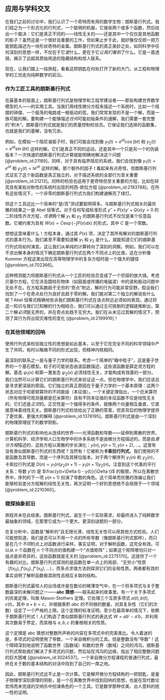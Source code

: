 ## 应用与学科交叉

在我们之前的讨论中，我们认识了一个奇特而有用的数学生物：朗斯基行列式。我们视之为一个形式化的行列式，一个聪明的机器，它接收两个或多个函数，然后给出一个裁决：它们是真正不同的——线性无关的——还是其中一个仅仅是其他函数的影子？虽然这是一个很好且重要的工作，但如果止步于此，就好像仅仅把一把万能钥匙描述为一块形状奇特的金属。朗斯基行列式的真正美妙之处，如同科学中任何深刻的思想一样，不仅在于它*是*什么，更在于它*让我们看到*了什么。它是一面透镜，揭示了远超其原始用途的隐藏结构和惊人联系。

现在，让我们踏上一段旅程，看看这把钥匙在何处打开了新的大门，从工程和物理学的工坊走向纯粹数学的前沿。

### 作为工匠工具的朗斯基行列式

在最基本的层面上，朗斯基行列式是物理学和工程学建设者——那些构建世界数学模型的人——的实用工具。当我们用线性微分方程来描述一个系统时，比如一个摇摆的钟摆、一个振荡的电路或一根振动的弦，我们常常发现的不是一个解，而是一族可能的解。要构建一个能够描述*任何*可能初始条件的通解，我们需要一套完整的“积木”。朗斯基行列式就是我们的质量控制检验员。它保证我们选择的函数集，也就是我们的基解，没有冗余。

例如，在模拟一个阻尼谐振子时，我们可能会找到像 $y_1(t) = e^{at}\cos(bt)$ 和 $y_2(t) = e^{at}\sin(bt)$ 这样的解。它们是真正不同的运动，还是其中一个只是另一个的伪装版本？一次快速的朗斯基行列式计算就能明确地解决这个问题 [@problem_id:21189]。同样，对于具有临界阻尼的系统，我们会找到像 $y_1(t) = e^{\alpha t}$ 和 $y_2(t) = t e^{\alpha t}$ 这样的解。那个额外的因子 $t$ 看起来有点奇怪，但朗斯基行列式证实了这个新函数是真正独立的，对于描述系统的全部行为至关重要 [@problem_id:21213]。同样的检验也适用于更奇特但至关重要的方程，比如在研究具有某些对称性的系统时出现的柯西-欧拉方程 [@problem_id:2183788]。在所有这些情况下，一个非零的朗斯基行列式为我们构建通解亮了绿灯。

但这个工具远比一个简单的“是/否”测试要聪明得多。与朗斯基行列式相关的最优雅的结果之一是 Abel 恒等式。对于任何写成标准形式 $y'' + P(x)y' + Q(x)y = 0$ 的二阶线性齐次方程，*任意*两个解 $y_1$ 和 $y_2$ 的朗斯基行列式不仅仅是某个任意函数。它被约束为具有 $W(x) = C \exp\left(-\int P(x) dx\right)$ 的形式，其中 $C$ 是一个常数。

想想这意味着什么！方程本身，通过其 $P(x)$ 项，决定了其所有解对的朗斯基行列式的基本行为。我们甚至不需要知道解 $y_1$ 和 $y_2$ 是什么，就能知道它们的朗斯基行列式将如何演变。这让我们从单纯的计算转向了深刻的洞察。例如，我们可以在不求出解本身的情况下确定朗斯基行列式在两个不同点上的比值，这在分析像 Kummer 方程这类出现在高等物理学中的复杂方程时是一个强大的捷径 [@problem_id:702366]。

这种预测能力将朗斯基行列式从一个工匠的检验员变成了一个侦探的放大镜。考虑贝塞尔方程，它在涉及圆柱形物体（如鼓面或传播的电磁波）中的波和振动问题中无处不在。在方程系数趋于无穷的“奇点”附近，解的行为可能非常狂野。假设我们找到了一个在奇点处行为良好且趋于零的解。我们能对第二个独立的解说些什么呢？Abel 恒等式精确地告诉我们朗斯基行列式在该点附近必须如何表现。通过将这一知识与我们已知解的行为相结合，我们可以通过无可挑剔的逻辑链推断出，第二个解*必须*是无界的，并在奇点处趋于无穷大。我们在从未见过其解的情况下，预测了其行为将出现灾难性的变化 [@problem_id:2199916]！

### 在其他领域的回响

使用行列式来检验独立性的思想是如此基本，以至于它在完全不同的科学领域中产生了共鸣，有时以略微不同的形式出现，但精神内核相同。

最深刻的联系之一是与量子力学的联系。考虑一个简单的“箱中粒子”，这是量子世界的一个基石模型。粒子的可能状态由波函数描述，这些波函数是薛定谔方程的解。基态 $\psi_1(x)$ 和第一激发态 $\psi_2(x)$ 必须线性无关，才能构成有效基的一部分。我们当然可以计算它们的朗斯基行列式来验证这一点。但在物理学中，我们应该总是寻求更深层的原因。它们独立的真正原因在于量子力学的一个基本原理：这两个状态对应于哈密顿算符的不同能级（本征值）。一个关键定理指出，一个厄米算符（所有物理可观测量都是厄米算符）具有不同本征值的本征函数不仅是线性无关的，它们还是*正交*的。正交性是一个强得多的条件，就像两个向量相互垂直，它直接意味着线性无关。朗斯基行列式检验给出了正确的答案，但其背后的物理学提供了更优美、更强大的解释 [@problem_id:1378195]。朗斯基行列式是由一个深刻的物理原理投下的数学阴影。

朗斯基行列式的影响也从连续的世界——光滑函数和导数——延伸到离散的世界。计算机科学、经济学和人口生物学中的许多系统不是由微分方程描述的，而是由*差分方程*描述的，这些方程以离散的步长演化：$y(n), y(n+1), y(n+2), \dots$。这里有没有类似朗斯基行列式的东西呢？当然有！它被称为**卡索拉行列式**。我们使用的不是函数及其导数，而是一个序列及其移位版本。对于两个解序列 $y_1(n)$ 和 $y_2(n)$，卡索拉行列式是 $D(n) = y_1(n)y_2(n+1) - y_1(n+1)y_2(n)$。注意到这个优美的平行关系：导数 $y'(t)$ 是 $\frac{y(t+\Delta t) - y(t)}{\Delta t}$ 的极限，所以在离散世界中，序列的下一项 $y(n+1)$ 扮演了导数的角色。这个简单而优雅的改编让我们能够检验差分方程解的线性无关性，再次证明一个好的思想绝不会局限于一个领域 [@problem_id:2210360]。

### 窥探抽象前沿

旅程并未在此结束。朗斯基行列式，诞生于一个实际需求，却最终进入了纯粹数学最抽象的领域，在那里它成为一个更大、更深刻谜题的一部分。

在复分析中，函数是“解析的”且无限光滑，线性无关性可以用其他方式检验。人们可能想知道，我们是否可以不用一个点的所有导数（像朗斯基行列式那样），而只是在几个*不同*的点上对函数进行采样。事实证明，对于解析函数，这完全有效。可以从 $n$ 个函数在 $n$ 个不同点的值构建一个“点值矩阵”；如果这个矩阵哪怕只对一组点是非奇异的，这些函数就是无关的 [@problem_id:2275170]。这提供了一个有趣的对比。朗斯基行列式探测的是函数在单一点上的局部、“无穷小”性质（$f(x_0), f'(x_0), f''(x_0), \dots$），而多点求值方法则探测它们的全局性质。两者都有效的事实说明了解析函数极其刚性且相互关联的结构。

朗斯基行列式最惊人的出场或许是在数论的稀薄空气中，在一个将多项式与关于整数最深的未解问题之一——**abc 猜想**——联系起来的故事里。有一个关于多项式的优美定理，叫做 Mason-Stothers 定理。它处理三个互质多项式 $a(t), b(t), c(t)$，其中 $a+b=c$，并根据乘积 $abc$ 的不同根的数量，对其复杂性（它们的次数）设定了一个严格的上限。这个定理的标准证明，至少在最简单的情况下，依赖于朗斯基行列式！人们构造了类似朗斯基行列式的表达式 $W = ab' - a'b$，并利用其次数易于界定，而其根与 $a, b, c$ 的重根相关的性质。

这个定理是 abc 猜想对整数所声称的内容在多项式中的完美类比。令人着迷的是，多项式的证明使用了导数，一个来自微积分的工具。但是整数没有“导数”！这个障碍深刻地说明了函数世界（函数域）和数的世界（数域）之间的鸿沟。朗斯基行列式帮助我们解决了多项式的问题，然后站在鸿沟的边缘，指出了相应整数问题的巨大困难 [@problem_id:3024537]。一个来自微分方程课程的普通行列式，最终在关于数的基本结构的对话中找到了自己的一席之地。

因此，朗斯基行列式远不止是一次计​​算。它是解开微分方程结构的一把钥匙，是量子物理学深刻原理的阴影，是一个在离散世界中找到回响的思想，也是在现代数论宏伟而未完成的交响乐中扮演角色的一个工具。它是数学那种优美、出人意料的统一性的证明。
